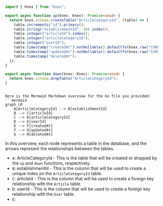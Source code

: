```ts

import { Knex } from "knex";

export async function up(knex: Knex): Promise<void> {
  return knex.schema.createTable("ArticleCategoryId", (table) => {
    table.increments("id").primary();
    table.string("establishmentId", 50).index();
    table.integer("articleId").index();
    table.integer("articleCategoryId");
    table.integer("userId");
    table.timestamp("createdAt").notNullable().defaultTo(knex.raw("CURRENT_TIMESTAMP"));
    table.timestamp("updatedAt").notNullable().defaultTo(knex.raw("CURRENT_TIMESTAMP"));
    table.timestamp("deletedAt");
  });
}

export async function down(knex: Knex): Promise<void> {
  return knex.schema.dropTable("ArticleCategoryId");
}


```

```mermaid

Here is the Mermaid Markdown overview for the Go file you provided:
```mermaid
graph LR
    A[ArticleCategoryId] --> B[establishmentId]
    B --> C[articleId]
    C --> D[articleCategoryId]
    D --> E[userId]
    E --> F[createdAt]
    F --> G[updatedAt]
    G --> H[deletedAt]
```
In this overview, each node represents a table in the database, and the arrows represent the relationships between the tables.

* `A`: ArticleCategoryId - This is the table that will be created or dropped by the `up` and `down` functions, respectively.
* `B`: establishmentId - This is the column that will be used to create a unique index on the `ArticleCategoryId` table.
* `C`: articleId - This is the column that will be used to create a foreign key relationship with the `Article` table.
* `D`: userId - This is the column that will be used to create a foreign key relationship with the `User` table.
* `E`:

```
